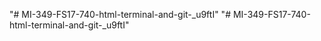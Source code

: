 "# MI-349-FS17-740-html-terminal-and-git-_u9ftI" 
"# MI-349-FS17-740-html-terminal-and-git-_u9ftI" 
